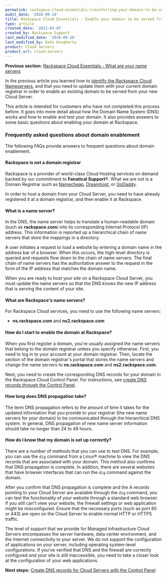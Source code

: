 ```yaml
---
permalink: rackspace-cloud-essentials-transferring-your-domain-to-be-served-from-rackspace-cloud/
audit_date: '2018-09-14'
title: Rackspace Cloud Essentials - Enable your domain to be served from Rackspace Cloud
type: article
created_date: '2012-03-07'
created_by: Rackspace Support
last_modified_date: '2018-09-18'
last_modified_by: Kate Dougherty
product: Cloud Servers
product_url: cloud-servers
---
```


**Previous section:** [Rackspace Cloud Essentials - What are your name
servers](/how-to/rackspace-cloud-essentials-what-are-your-name-servers)

In the previous article you learned how to [identify the Rackspace Cloud
Nameservers](/how-to/rackspace-cloud-essentials-what-are-your-name-servers),
and that you need to update them with your current domain registrar
in order to enable an existing domain to be served from your new Cloud
Server.

This article is intended for customers who have not completed this process
before. It goes into more detail about how the Domain Name System (DNS) works
and how to enable and test your domain. It also provides answers to some basic
questions about enabling your domain at Rackspace.

### Frequently asked questions about domain enablement

The following FAQs provide answers to frequent questions about domain
enablement.

#### Rackspace is not a domain registrar

Rackspace is a provider of world-class Cloud Hosting services on demand
backed by our commitment to **Fanatical Support**&reg;. What we are not is a
Domain Registrar such as [Namecheap](http://www.namecheap.com/),
[Dreamhost](http://dreamhost.com/domains/), or
[GoDaddy](http://www.godaddy.com/).

In order to host a domain from your Cloud Server, you need to
have already registered it at a domain registrar, and then enable it
at Rackspace.

#### What is a name server?

In the DNS, the name server helps to translate a human-readable domain (such
as **rackspace.com**) into its corresponding Internet Protocol (IP) address.
This information is reported up a hierarchical chain of name servers that
store the mappings in a directory.

A user initiates a request to load a website by entering a domain
name in the address bar of a browser. When this occurs, the high-level
directory is queried and requests flow down to the chain of name servers. The
final chain of name servers has the authoritative answer to the request
in the form of the IP address that matches the domain name.

When you are ready to host your site on a Rackspace Cloud Server, you must
update the name servers so that the DNS knows the new IP address that is
serving the content of your site.

#### What are Rackspace's name servers?

For Rackspace Cloud services, you need to use the following name servers:

- **ns.rackspace.com** and **ns2.rackspace.com**

#### How do I start to enable the domain at Rackspace?

When you first register a domain, you're usually assigned the
name servers that belong to the domain registrar unless you specify
otherwise. First, you need to log in to your account at your
domain registrar. Then, locate the section of the domain registrar's portal
that stores the name servers and change the name servers to
**ns.rackspace.com** and **ns2.rackspace.com**.

Next, you need to create the corresponding DNS records for your domain in the
Rackspace Cloud Control Panel. For instructions, see [create DNS records
through the Control
Panel](/how-to/create-dns-records-for-cloud-servers-with-the-control-panel).

#### How long does DNS propagation take?

The term DNS propagation refers to the amount of time it takes for the updated
information that you provide to your registrar (the new name servers for your
domain) to be communicated through the hierarchical DNS system. In general, DNS
propagation of new name server information should take no longer than
24 to 48 hours.

#### How do I know that my domain is set up correctly?

There are a number of methods that you can use to test DNS. For example, you
can use the `dig` command from a Linux&reg; machine to view the DNS records
that are associated with your domain. This method also confirms that DNS
propagation is complete. In addition, there are several websites that have
browser interfaces that can run the `dig` command against the domain.

After you confirm that DNS propagation is complete and the A records pointing
to your Cloud Server are available through the `dig` command, you can test the
functionality of your website through a standard web browser. If you still
can't view your website, the firewall settings or web application might be
misconfigured. Ensure that the necessary ports (such as port 80 or 443) are
open on the Cloud Server to enable normal HTTP or HTTPS traffic.

The level of support that we provide for Managed Infrastructure Cloud Servers
encompasses the server hardware, data center environment, and the
Internet connectivity to your server. We do not support the
configuration of applications on your server, including operating system-level
configurations. If you've verified that DNS and the firewall are
correctly configured and your site is still inaccessible, you need
to take a closer look at the configuration of your web applications.

**Next steps:** [Create DNS records for Cloud Servers with the Control
Panel](/how-to/create-dns-records-for-cloud-servers-with-the-control-panel)
